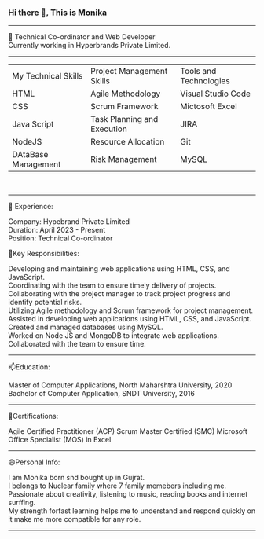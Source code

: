 ### Hi there 👋,  This is Monika  </br>

----------------------------------------------------------------------------------
 🌱 Technical Co-ordinator and Web Developer  </br>
  Currently working in Hyperbrands Private Limited.</br>

----------------------------------------------------------------------------------
<table>
  <tr>
<td>My Technical Skills</td>
<td>Project Management Skills</td>
<td>Tools and Technologies</td>
  </tr>
 <tr>
<td>HTML</td>
<td>Agile Methodology</td>
<td>Visual Studio Code</td>
  </tr>
  
 <tr>
<td>CSS</td>
<td>Scrum Framework</td>
<td>Mictosoft Excel</td>
  </tr>
  
 <tr>
<td>Java Script</td>
<td>Task Planning and Execution</td>
<td>JIRA</td>
  </tr>
  
 <tr>
<td>NodeJS</td>
<td>Resource Allocation</td>
<td>Git</td>
  </tr>
  
 <tr>
<td>DAtaBase Management</td>
<td>Risk Management</td>
<td>MySQL</td>
  </tr>
</tr> </table></br>

----------------------------------------------------------------------------------

 🔭 Experience:</Br>

Company: Hypebrand Private Limited</Br>
Duration: April 2023 - Present</Br>
Position: Technical Co-ordinator</Br>

🤔Key Responsibilities:</Br>

Developing and maintaining web applications using HTML, CSS, and JavaScript.</Br>
Coordinating with the team to ensure timely delivery of projects.</Br>
Collaborating with the project manager to track project progress and identify potential risks.</Br>
Utilizing Agile methodology and Scrum framework for project management.</Br>
Assisted in developing web applications using HTML, CSS, and JavaScript.</br>
Created and managed databases using MySQL.</br>
Worked on Node JS and MongoDB to integrate web applications.</br>
Collaborated with the team to ensure time.</br>

------------------------------------------------------------------------------------


📫Education:

Master of Computer Applications, North Maharshtra University, 2020</br>
Bachelor of Computer Application, SNDT University, 2016</br>

------------------------------------------------------------------------------------

👯Certifications:

Agile Certified Practitioner (ACP)
Scrum Master Certified (SMC)
Microsoft Office Specialist (MOS) in Excel

--------------------------------------------------------------------------------------


😄Personal Info:

I am Monika born snd bought up in Gujrat.</Br>
I belongs to Nuclear family where 7 family memebers including me.</br>
Passionate about creativity, listening to music, reading books and internet surffing.</br>
My strength forfast learning helps me to understand and respond quickly on it make me more compatible for any role.</br>


----------------------------------------------------------------------------------


<!--
**monikaValvi/MonikaValvi** is a ✨ _special_ ✨ repository because its `README.md` (this file) appears on your GitHub profile.

Here are some ideas to get you started:

-I’m currently working on ...Hypebrands
- 🌱 I’m currently learning ...  git
- 👯 I’m looking to collaborate on ...
- 🤔 I’m looking for help with ...
- 💬 Ask me about ...
- 📫 How to reach me: ...
- 😄 Pronouns: ...
- ⚡ Fun fact: ...
-->
